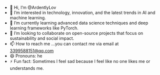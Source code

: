 - 👋 Hi, I’m @ArdentlyLov
- 👀 I’m interested in technology, innovation, and the latest trends in AI and machine learning.
- 🌱 I’m currently learning advanced data science techniques and deep learning frameworks like PyTorch. 
- 💞️ I’m looking to collaborate on open-source projects that focus on sustainability and social impact.
- 📫 How to reach me ...you can contact me via email at 3399588151@qq.com
- 😄 Pronouns: he
- ⚡ Fun fact: Sometimes I feel sad because I feel like no one likes me or understands me.

<!---
ArdentlyLov/ArdentlyLov is a ✨ special ✨ repository because its `README.md` (this file) appears on your GitHub profile.
You can click the Preview link to take a look at your changes.
--->
